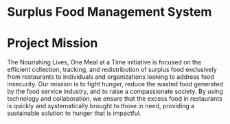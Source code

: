 # Surplus Food Management System

# Project Mission
The Nourishing Lives, One Meal at a Time initiative is focused on the efficient collection, tracking, and redistribution of surplus food exclusively from restaurants to individuals and organizations looking to address food insecurity. Our mission is to fight hunger, reduce the wasted food generated by the food service industry, and to raise a compassionate society. By using technology and collaboration, we ensure that the excess food in restaurants is quickly and systematically brought to those in need, providing a sustainable solution to hunger that is impactful.

